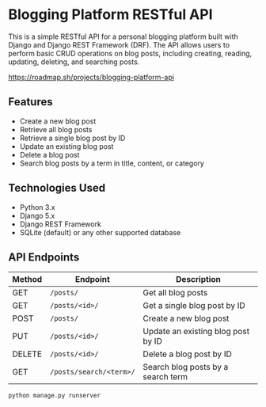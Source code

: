 # Blogging Platform RESTful API

This is a simple RESTful API for a personal blogging platform built with Django and Django REST Framework (DRF). The API allows users to perform basic CRUD operations on blog posts, including creating, reading, updating, deleting, and searching posts.

https://roadmap.sh/projects/blogging-platform-api

## Features

- Create a new blog post
- Retrieve all blog posts
- Retrieve a single blog post by ID
- Update an existing blog post
- Delete a blog post
- Search blog posts by a term in title, content, or category

## Technologies Used

- Python 3.x
- Django 5.x
- Django REST Framework
- SQLite (default) or any other supported database

## API Endpoints

| Method | Endpoint                   | Description                           |
|--------|----------------------------|-------------------------------------|
| GET    | `/posts/`                  | Get all blog posts                   |
| GET    | `/posts/<id>/`             | Get a single blog post by ID         |
| POST   | `/posts/`                  | Create a new blog post               |
| PUT    | `/posts/<id>/`             | Update an existing blog post by ID  |
| DELETE | `/posts/<id>/`             | Delete a blog post by ID             |
| GET    | `/posts/search/<term>/`    | Search blog posts by a search term  |



```bash
python manage.py runserver
